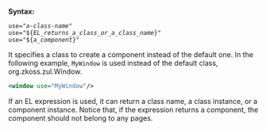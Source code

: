 **Syntax:**

`use="`*`a-class-name`*`"`  
`use="${`*`EL_returns_a_class_or_a_class_name`*`}"`  
`use="${`*`a_component`*`}"`

It specifies a class to create a component instead of the default one.
In the following example, `MyWindow` is used instead of the default
class, <javadoc type="interface">org.zkoss.zul.Window</javadoc>.

``` xml
<window use="MyWindow"/>
```

If an EL expression is used, it can return a class name, a class
instance, or a component instance. Notice that, if the expression
returns a component, the component should not belong to any pages.



